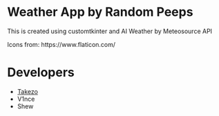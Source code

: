 <h1>Weather App by Random Peeps</h1>
<p>This is created using customtkinter and AI Weather by Meteosource API</p>
<p>Icons from: https://www.flaticon.com/ <p>
<h1>Developers</h1>
<ul>
  <li>
  <a href="https://github.com/Takezooo">Takezo</a>
  </li>
  <li>
  <a>V1nce</a>
  </li>
  <li>
  <a>Shew</a>
  </li>
</ul>
